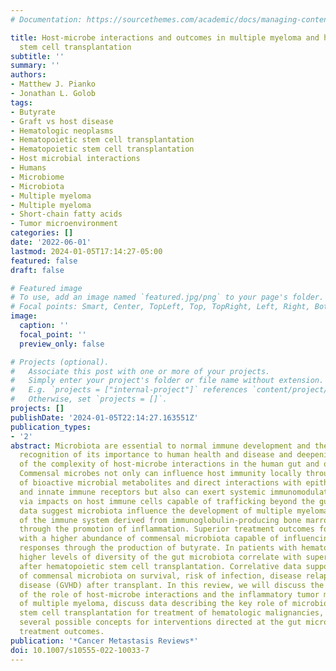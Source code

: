 ```yaml
---
# Documentation: https://sourcethemes.com/academic/docs/managing-content/

title: Host-microbe interactions and outcomes in multiple myeloma and hematopoietic
  stem cell transplantation
subtitle: ''
summary: ''
authors:
- Matthew J. Pianko
- Jonathan L. Golob
tags:
- Butyrate
- Graft vs host disease
- Hematologic neoplasms
- Hematopoietic stem cell transplantation
- Hematopoietic stem cell transplantation
- Host microbial interactions
- Humans
- Microbiome
- Microbiota
- Multiple myeloma
- Multiple myeloma
- Short-chain fatty acids
- Tumor microenvironment
categories: []
date: '2022-06-01'
lastmod: 2024-01-05T17:14:27-05:00
featured: false
draft: false

# Featured image
# To use, add an image named `featured.jpg/png` to your page's folder.
# Focal points: Smart, Center, TopLeft, Top, TopRight, Left, Right, BottomLeft, Bottom, BottomRight.
image:
  caption: ''
  focal_point: ''
  preview_only: false

# Projects (optional).
#   Associate this post with one or more of your projects.
#   Simply enter your project's folder or file name without extension.
#   E.g. `projects = ["internal-project"]` references `content/project/deep-learning/index.md`.
#   Otherwise, set `projects = []`.
projects: []
publishDate: '2024-01-05T22:14:27.163551Z'
publication_types:
- '2'
abstract: Microbiota are essential to normal immune development and there is growing
  recognition of its importance to human health and disease and deepening understanding
  of the complexity of host-microbe interactions in the human gut and other tissues.
  Commensal microbes not only can influence host immunity locally through impacts
  of bioactive microbial metabolites and direct interactions with epithelial cells
  and innate immune receptors but also can exert systemic immunomodulatory effects
  via impacts on host immune cells capable of trafficking beyond the gut. Emerging
  data suggest microbiota influence the development of multiple myeloma (MM), a malignancy
  of the immune system derived from immunoglobulin-producing bone marrow plasma cells,
  through the promotion of inflammation. Superior treatment outcomes for MM correlate
  with a higher abundance of commensal microbiota capable of influencing inflammatory
  responses through the production of butyrate. In patients with hematologic malignancies,
  higher levels of diversity of the gut microbiota correlate with superior outcomes
  after hematopoietic stem cell transplantation. Correlative data support the impact
  of commensal microbiota on survival, risk of infection, disease relapse, and graft-versus-host
  disease (GVHD) after transplant. In this review, we will discuss the current understanding
  of the role of host-microbe interactions and the inflammatory tumor microenvironment
  of multiple myeloma, discuss data describing the key role of microbiota in hematopoietic
  stem cell transplantation for treatment of hematologic malignancies, and highlight
  several possible concepts for interventions directed at the gut microbiota to influence
  treatment outcomes.
publication: '*Cancer Metastasis Reviews*'
doi: 10.1007/s10555-022-10033-7
---
```


